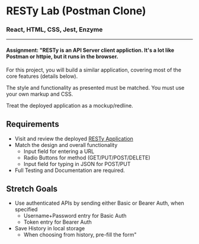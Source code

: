 # RESTy Lab (Postman Clone)

### React, HTML, CSS, Jest, Enzyme
___

#### Assignment: "**RESTy** is an API Server client appliction. It's a lot like Postman or httpie, but it runs in the browser.

For this project, you will build a similar application, covering most of the core features (details below).

The style and functionality as presented must be matched. You must use your own markup and CSS.

Treat the deployed application as a mockup/redline.


## Requirements
* Visit and review the deployed [RESTy Application](https://resty.netlify.com)
* Match the design and overall functionality
  * Input field for entering a URL
  * Radio Buttons for method (GET/PUT/POST/DELETE)
  * Input field for typing in JSON for POST/PUT
* Full Testing and Documentation are required.


## Stretch Goals
* Use authenticated APIs by sending either Basic or Bearer Auth, when specified
  * Username+Password entry for Basic Auth
  * Token entry for Bearer Auth
* Save History in local storage
  * When choosing from history, pre-fill the form"
